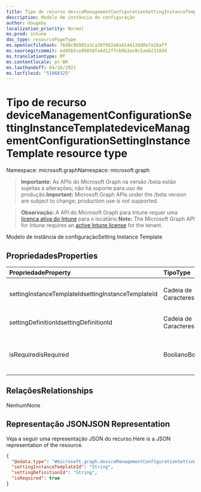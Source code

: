 ```yaml
---
title: Tipo de recurso deviceManagementConfigurationSettingInstanceTemplate
description: Modelo de instância de configuração
author: dougeby
localization_priority: Normal
ms.prod: intune
doc_type: resourcePageType
ms.openlocfilehash: 76d8c9b985a3ca30f0d2a0a4144128d0e7a1baff
ms.sourcegitcommit: ed45b5ce0583dfa4d12f7cb0b3ac0c5aeb2318d4
ms.translationtype: MT
ms.contentlocale: pt-BR
ms.lasthandoff: 04/16/2021
ms.locfileid: "51868325"
---
```

# <a name="devicemanagementconfigurationsettinginstancetemplate-resource-type"></a><span data-ttu-id="faa1a-103">Tipo de recurso deviceManagementConfigurationSettingInstanceTemplate</span><span class="sxs-lookup"><span data-stu-id="faa1a-103">deviceManagementConfigurationSettingInstanceTemplate resource type</span></span>

<span data-ttu-id="faa1a-104">Namespace: microsoft.graph</span><span class="sxs-lookup"><span data-stu-id="faa1a-104">Namespace: microsoft.graph</span></span>

> <span data-ttu-id="faa1a-105">**Importante:** As APIs do Microsoft Graph na versão /beta estão sujeitas a alterações; não há suporte para uso de produção.</span><span class="sxs-lookup"><span data-stu-id="faa1a-105">**Important:** Microsoft Graph APIs under the /beta version are subject to change; production use is not supported.</span></span>

> <span data-ttu-id="faa1a-106">**Observação:** A API do Microsoft Graph para Intune requer uma [licença ativa do Intune](https://go.microsoft.com/fwlink/?linkid=839381) para o locatário.</span><span class="sxs-lookup"><span data-stu-id="faa1a-106">**Note:** The Microsoft Graph API for Intune requires an [active Intune license](https://go.microsoft.com/fwlink/?linkid=839381) for the tenant.</span></span>

<span data-ttu-id="faa1a-107">Modelo de instância de configuração</span><span class="sxs-lookup"><span data-stu-id="faa1a-107">Setting Instance Template</span></span>

## <a name="properties"></a><span data-ttu-id="faa1a-108">Propriedades</span><span class="sxs-lookup"><span data-stu-id="faa1a-108">Properties</span></span>
|<span data-ttu-id="faa1a-109">Propriedade</span><span class="sxs-lookup"><span data-stu-id="faa1a-109">Property</span></span>|<span data-ttu-id="faa1a-110">Tipo</span><span class="sxs-lookup"><span data-stu-id="faa1a-110">Type</span></span>|<span data-ttu-id="faa1a-111">Descrição</span><span class="sxs-lookup"><span data-stu-id="faa1a-111">Description</span></span>|
|:---|:---|:---|
|<span data-ttu-id="faa1a-112">settingInstanceTemplateId</span><span class="sxs-lookup"><span data-stu-id="faa1a-112">settingInstanceTemplateId</span></span>|<span data-ttu-id="faa1a-113">Cadeia de Caracteres</span><span class="sxs-lookup"><span data-stu-id="faa1a-113">String</span></span>|<span data-ttu-id="faa1a-114">Id do modelo de instância de configuração</span><span class="sxs-lookup"><span data-stu-id="faa1a-114">Setting Instance Template Id</span></span>|
|<span data-ttu-id="faa1a-115">settingDefinitionId</span><span class="sxs-lookup"><span data-stu-id="faa1a-115">settingDefinitionId</span></span>|<span data-ttu-id="faa1a-116">Cadeia de Caracteres</span><span class="sxs-lookup"><span data-stu-id="faa1a-116">String</span></span>|<span data-ttu-id="faa1a-117">Definindo id de definição</span><span class="sxs-lookup"><span data-stu-id="faa1a-117">Setting Definition Id</span></span>|
|<span data-ttu-id="faa1a-118">isRequired</span><span class="sxs-lookup"><span data-stu-id="faa1a-118">isRequired</span></span>|<span data-ttu-id="faa1a-119">Booliano</span><span class="sxs-lookup"><span data-stu-id="faa1a-119">Boolean</span></span>|<span data-ttu-id="faa1a-120">Indica se uma política deve especificar essa configuração.</span><span class="sxs-lookup"><span data-stu-id="faa1a-120">Indicates if a policy must specify this setting.</span></span>|

## <a name="relationships"></a><span data-ttu-id="faa1a-121">Relações</span><span class="sxs-lookup"><span data-stu-id="faa1a-121">Relationships</span></span>
<span data-ttu-id="faa1a-122">Nenhum</span><span class="sxs-lookup"><span data-stu-id="faa1a-122">None</span></span>

## <a name="json-representation"></a><span data-ttu-id="faa1a-123">Representação JSON</span><span class="sxs-lookup"><span data-stu-id="faa1a-123">JSON Representation</span></span>
<span data-ttu-id="faa1a-124">Veja a seguir uma representação JSON do recurso.</span><span class="sxs-lookup"><span data-stu-id="faa1a-124">Here is a JSON representation of the resource.</span></span>
<!-- {
  "blockType": "resource",
  "@odata.type": "microsoft.graph.deviceManagementConfigurationSettingInstanceTemplate"
}
-->
``` json
{
  "@odata.type": "#microsoft.graph.deviceManagementConfigurationSettingInstanceTemplate",
  "settingInstanceTemplateId": "String",
  "settingDefinitionId": "String",
  "isRequired": true
}
```




